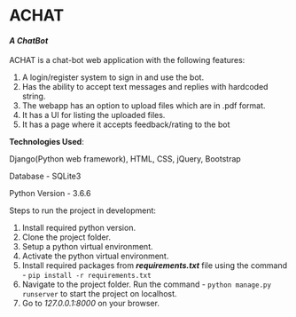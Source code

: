 # **ACHAT**

#### _**A ChatBot**_

ACHAT is a chat-bot web application with the following features:
1. A login/register system to sign in and use the bot.
2. Has the ability to accept text messages and replies with hardcoded string.
3. The webapp has an option to upload files which are in .pdf format.
4. It has a UI for listing the uploaded files.
5. It has a page where it accepts feedback/rating to the bot

**Technologies Used**:

Django(Python web framework), HTML, CSS, jQuery, Bootstrap

Database - SQLite3

Python Version - 3.6.6

Steps to run the project in development:
1. Install required python version.
2. Clone the project folder.
3. Setup a python virtual environment.
4. Activate the python virtual environment.
5. Install required packages from **_requirements.txt_** file using the command - 
`pip install -r requirements.txt`
6. Navigate to the project folder. Run the command - `python manage.py runserver` to start the project on localhost.
7. Go to _127.0.0.1:8000_ on your browser.
